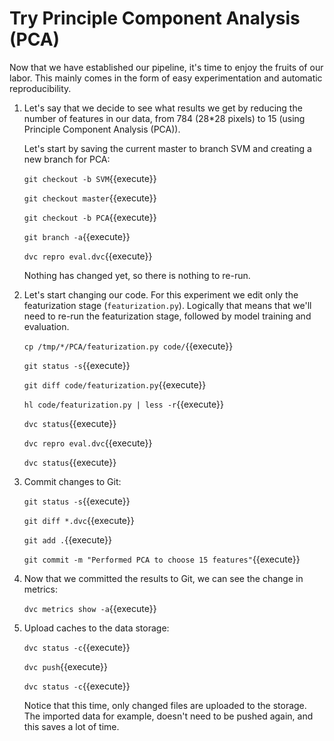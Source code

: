 # Try Principle Component Analysis (PCA)

Now that we have established our pipeline, it's time to enjoy the
fruits of our labor. This mainly comes in the form of easy
experimentation and automatic reproducibility.

1. Let's say that we decide to see what results we get by reducing the
   number of features in our data, from 784 (28*28 pixels) to 15
   (using Principle Component Analysis (PCA)).
   
   Let's start by saving the current master to branch SVM and creating
   a new branch for PCA:
   
   `git checkout -b SVM`{{execute}}
   
   `git checkout master`{{execute}}
   
   `git checkout -b PCA`{{execute}}
   
   `git branch -a`{{execute}}
   
   `dvc repro eval.dvc`{{execute}}
   
   Nothing has changed yet, so there is nothing to re-run.
   
2. Let's start changing our code. For this experiment we edit only the
   featurization stage (`featurization.py`). Logically that means that
   we'll need to re-run the featurization stage, followed by model
   training and evaluation.

   `cp /tmp/*/PCA/featurization.py code/`{{execute}}
   
   `git status -s`{{execute}}
   
   `git diff code/featurization.py`{{execute}}
   
   `hl code/featurization.py | less -r`{{execute}}
   
   `dvc status`{{execute}}
   
   `dvc repro eval.dvc`{{execute}}
   
   `dvc status`{{execute}}
   
3. Commit changes to Git:
   
   `git status -s`{{execute}}
   
   `git diff *.dvc`{{execute}}
   
   `git add .`{{execute}}
   
   `git commit -m "Performed PCA to choose 15 features"`{{execute}}
   
4. Now that we committed the results to Git, we can see the change in
   metrics:

   `dvc metrics show -a`{{execute}}

5. Upload caches to the data storage:

   `dvc status -c`{{execute}}
   
   `dvc push`{{execute}}
   
   `dvc status -c`{{execute}}
   
   Notice that this time, only changed files are uploaded to the
   storage. The imported data for example, doesn't need to be pushed
   again, and this saves a lot of time.

